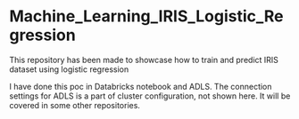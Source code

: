 # Machine_Learning_IRIS_Logistic_Regression
This repository has been made to showcase how to train and predict  IRIS dataset using logistic regression

I have done this poc in Databricks notebook and ADLS. The connection settings for ADLS is a part of cluster configuration, not shown here. It will be covered in some other repositories.
